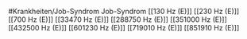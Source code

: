 #Krankheiten/Job-Syndrom
Job-Syndrom
[[130 Hz (E)]]
[[230 Hz (E)]]
[[700 Hz (E)]]
[[33470 Hz (E)]]
[[288750 Hz (E)]]
[[351000 Hz (E)]]
[[432500 Hz (E)]]
[[601230 Hz (E)]]
[[719010 Hz (E)]]
[[851910 Hz (E)]]